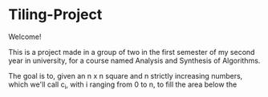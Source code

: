 # Tiling-Project

Welcome! 

This is a project made in a group of two in the first semester of my second year in university, for a course named Analysis and Synthesis of Algorithms.

The goal is to, given an n x n square and n strictly increasing numbers, which we'll call c<sub>i</sub>, with i ranging from 0 to n, to fill the area below the 
